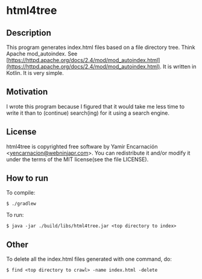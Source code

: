 html4tree
=========

## Description

This program generates index.html files based on a file directory tree.
Think Apache mod_autoindex.
See [https://httpd.apache.org/docs/2.4/mod/mod_autoindex.html](https://httpd.apache.org/docs/2.4/mod/mod_autoindex.html).
It is written in Kotlin.
It is very simple.

## Motivation

I wrote this program because I figured that it would take me less time to write it 
than to (continue) search(ing) for it using a search engine.

## License 

html4tree is copyrighted free software by Yamir Encarnación &lt;yencarnacion@webninjapr.com&gt;. You can redistribute it and/or modify it under the terms of the MIT license(see the file LICENSE).

## How to run

To compile:

`$ ./gradlew`

To run:

`$ java -jar ./build/libs/html4tree.jar <top directory to index>`

## Other

To delete all the index.html files generated with one command, do:

`$ find <top directory to crawl> -name index.html -delete`

